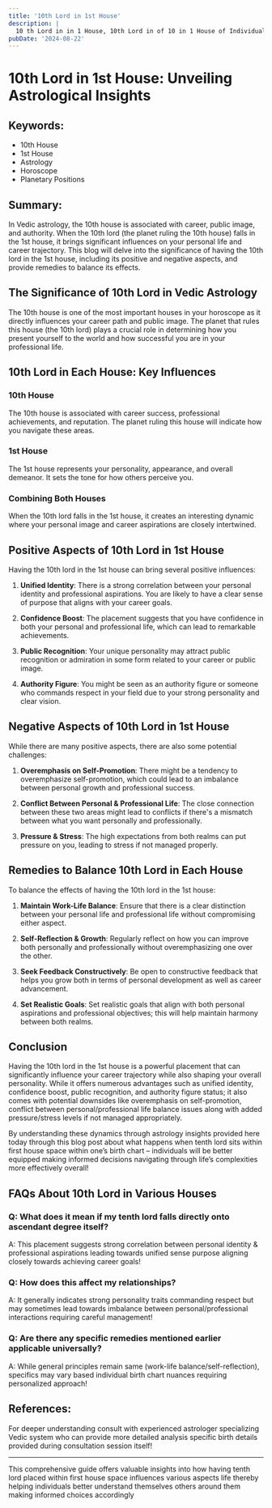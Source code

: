 ```yaml
---
title: '10th Lord in 1st House'
description: |
  10 th Lord in in 1 House, 10th Lord in of 10 in 1 House of Individuality in Vedic astrology
pubDate: '2024-08-22'
---
```


# 10th Lord in 1st House: Unveiling Astrological Insights

## Keywords:
- 10th House
- 1st House
- Astrology
- Horoscope
- Planetary Positions

## Summary:
In Vedic astrology, the 10th house is associated with career, public image, and authority. When the 10th lord (the planet ruling the 10th house) falls in the 1st house, it brings significant influences on your personal life and career trajectory. This blog will delve into the significance of having the 10th lord in the 1st house, including its positive and negative aspects, and provide remedies to balance its effects.

## The Significance of 10th Lord in Vedic Astrology

The 10th house is one of the most important houses in your horoscope as it directly influences your career path and public image. The planet that rules this house (the 10th lord) plays a crucial role in determining how you present yourself to the world and how successful you are in your professional life.

## 10th Lord in Each House: Key Influences

### 10th House
The 10th house is associated with career success, professional achievements, and reputation. The planet ruling this house will indicate how you navigate these areas.

### 1st House
The 1st house represents your personality, appearance, and overall demeanor. It sets the tone for how others perceive you.

### Combining Both Houses
When the 10th lord falls in the 1st house, it creates an interesting dynamic where your personal image and career aspirations are closely intertwined.

## Positive Aspects of 10th Lord in 1st House

Having the 10th lord in the 1st house can bring several positive influences:

1. **Unified Identity**: There is a strong correlation between your personal identity and professional aspirations. You are likely to have a clear sense of purpose that aligns with your career goals.
   
2. **Confidence Boost**: The placement suggests that you have confidence in both your personal and professional life, which can lead to remarkable achievements.
   
3. **Public Recognition**: Your unique personality may attract public recognition or admiration in some form related to your career or public image.

4. **Authority Figure**: You might be seen as an authority figure or someone who commands respect in your field due to your strong personality and clear vision.

## Negative Aspects of 10th Lord in 1st House

While there are many positive aspects, there are also some potential challenges:

1. **Overemphasis on Self-Promotion**: There might be a tendency to overemphasize self-promotion, which could lead to an imbalance between personal growth and professional success.
   
2. **Conflict Between Personal & Professional Life**: The close connection between these two areas might lead to conflicts if there's a mismatch between what you want personally and professionally.
   
3. **Pressure & Stress**: The high expectations from both realms can put pressure on you, leading to stress if not managed properly.

## Remedies to Balance 10th Lord in Each House

To balance the effects of having the 10th lord in the 1st house:

1. **Maintain Work-Life Balance**: Ensure that there is a clear distinction between your personal life and professional life without compromising either aspect.
   
2. **Self-Reflection & Growth**: Regularly reflect on how you can improve both personally and professionally without overemphasizing one over the other.
   
3. **Seek Feedback Constructively**: Be open to constructive feedback that helps you grow both in terms of personal development as well as career advancement.
   
4. **Set Realistic Goals**: Set realistic goals that align with both personal aspirations and professional objectives; this will help maintain harmony between both realms.

## Conclusion

Having the 10th lord in the 1st house is a powerful placement that can significantly influence your career trajectory while also shaping your overall personality. While it offers numerous advantages such as unified identity, confidence boost, public recognition, and authority figure status; it also comes with potential downsides like overemphasis on self-promotion, conflict between personal/professional life balance issues along with added pressure/stress levels if not managed appropriately.

By understanding these dynamics through astrology insights provided here today through this blog post about what happens when tenth lord sits within first house space within one’s birth chart – individuals will be better equipped making informed decisions navigating through life’s complexities more effectively overall!

## FAQs About 10th Lord in Various Houses

### Q: What does it mean if my tenth lord falls directly onto ascendant degree itself?
A: This placement suggests strong correlation between personal identity & professional aspirations leading towards unified sense purpose aligning closely towards achieving career goals!

### Q: How does this affect my relationships?
A: It generally indicates strong personality traits commanding respect but may sometimes lead towards imbalance between personal/professional interactions requiring careful management!

### Q: Are there any specific remedies mentioned earlier applicable universally?
A: While general principles remain same (work-life balance/self-reflection), specifics may vary based individual birth chart nuances requiring personalized approach!

## References:
For deeper understanding consult with experienced astrologer specializing Vedic system who can provide more detailed analysis specific birth details provided during consultation session itself!

---

This comprehensive guide offers valuable insights into how having tenth lord placed within first house space influences various aspects life thereby helping individuals better understand themselves others around them making informed choices accordingly